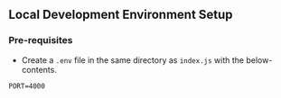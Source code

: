 ## Local Development Environment Setup

### Pre-requisites

* Create a `.env` file in the same directory as `index.js` with the below-contents.

```
PORT=4000
```